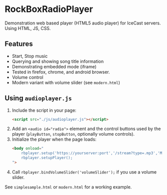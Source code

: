 # RockBoxRadioPlayer
Demonstration web based player (HTML5 audio player) for IceCast servers. Using HTML, JS, CSS.
## Features
- Start, Stop music
- Querying and showing song title information
- Demonstrating embedded mode (iframe)
- Tested in firefox, chrome, and android browser.
- Volume control
- Modern variant with volume slider (see `modern.html`)

## Using `audioplayer.js`

1. Include the script in your page:
   ```html
   <script src="./js/audioplayer.js"></script>
   ```
2. Add an `<audio id="radio">` element and the control buttons used by the
   player (`playButton`, `stopButton`, optionally volume controls).
3. Initialize the player when the page loads:
   ```html
   <body onload="
       rbplayer.setup('https://yourserver:port','/stream?type=.mp3','My Radio',0);
       rbplayer.setupPlayer();
   ">
   ```
4. Call `rbplayer.bindVolumeSlider('volumeSlider');` if you use a volume
   slider.

See `simplesample.html` or `modern.html` for a working example.
